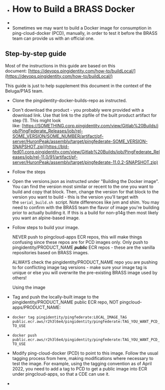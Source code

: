 - # How to Build a BRASS Docker
-
- Sometimes we may want to build a Docker image for consumption in ping-cloud-docker (PCD), manually, in order to test it before the BRASS team can provide us with an official one.
## Step-by-step guide

Most of the instructions in this guide are based on this document: [https://devops.pingidentity.com/how-to/buildLocal/](https://devops.pingidentity.com/how-to/buildLocal/)

This guide is just to help supplement this document in the context of the Beluga/P1AS team.
- Clone the pingidentity-docker-builds-repo as instructed.
- Don't download the product - you probably were provided with a download link. Use that link to the zipfile of the built product artifact for step (1). This might look like: [https://SOMETHING.corp.pingidentity.com/view/Gitlab%20Builds/job/PingFederate_Releases/job/rel-SOME_VERSION/SOME_NUMBER/artifact/pf-server/HuronPeak/assembly/target/pingfederate-SOME_VERSION-SNAPSHOT.zip](https://bld-fed01.corp.pingidentity.com/view/Gitlab%20Builds/job/PingFederate_Releases/job/rel-11.0/91/artifact/pf-server/HuronPeak/assembly/target/pingfederate-11.0.2-SNAPSHOT.zip)
- Follow the steps
- Open the versions.json as instructed under "Building the Docker image". You can find the version most similar or recent to the one you want to build and copy that block. Then, change the version for that block to the version you want to build - this is the version you'll target with the `serial_build.sh`  script. Note differences like jvm and shim. You may need to confirm with the BRASS team the flavor of image you're building prior to actually building it. If this is a build for non-p14g then most likely you want an alpine-based image.
- Follow steps to build your image.
  
  NEVER push to pingcloud-apps ECR repos, this will make things confusing since these repos are for PCD images only. Only push to pingidentity/PRODUCT_NAME ***public*** ECR repos - these are the vanilla repositories based on BRASS images.
  
  ALWAYS check the pingidentity/PRODUCT_NAME repo you are pushing to for conflicting image tag versions - make sure your image tag is unique or else you will overwrite the pre-existing BRASS image used by others!
  
  Using the image
- Tag and push the locally-built image to the pingidentity/PRODUCT_NAME public ECR repo, NOT pingcloud-apps/PRODUCT_NAME:
- `docker tag pingidentity/pingfederate:LOCAL_IMAGE_TAG public.ecr.aws/r2h3l6e4/pingidentity/pingfederate:TAG_YOU_WANT_PCD_TO_USE`
- `docker push public.ecr.aws/r2h3l6e4/pingidentity/pingfederate:TAG_YOU_WANT_PCD_TO_USE`
- Modify ping-cloud-docker (PCD) to point to this image. Follow the usual tagging process from here, making modifications where necessary to test the image. For example, using the tagging convention as of April 2022, you need to add a tag to PCD to get a public image into ECR under pingcloud-apps, so that a CDE can use it.
-